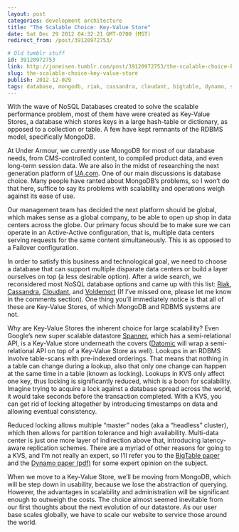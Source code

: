 ```yaml
---
layout: post
categories: development architecture
title: "The Scalable Choice: Key-Value Store"
date: Sat Dec 29 2012 04:32:21 GMT-0700 (MST)
redirect_from: /post/39120972753/

# Old tumblr stuff
id: 39120972753
link: http://joneisen.tumblr.com/post/39120972753/the-scalable-choice-key-value-store
slug: the-scalable-choice-key-value-store
publish: 2012-12-029
tags: database, mongodb, riak, cassandra, cloudant, bigtable, dynamo, scalability, multi-datacenter, voldemort, nosql, rdbms, key-value store
---
```



With the wave of NoSQL Databases created to solve the scalable performance problem, most of them have were created as Key-Value Stores, a database which stores keys in a large hash-table or dictionary, as opposed to a collection or table. A few have kept remnants of the RDBMS model, specifically MongoDB.

At Under Armour, we currently use MongoDB for most of our database needs, from CMS-controlled content, to compiled product data, and even long-term session data. We are also in the midst of researching the next generation platform of [UA.com](http://ua.com). One of our main discussions is database choice. Many people have ranted about MongoDB’s problems, so I won’t do that here, suffice to say its problems with scalability and operations weigh against its ease of use.

Our management team has decided the next platform should be global, which makes sense as a global company, to be able to open up shop in data centers across the globe. Our primary focus should be to make sure we can operate in an Active-Active configuration, that is, multiple data centers serving requests for the same content simultaneously. This is as opposed to a Failover configuration.

In order to satisfy this business and technological goal, we need to choose a database that can support multiple disparate data centers or build a layer ourselves on top (a less desirable option). After a wide search, we reconsidered most NoSQL database options and came up with this list: [Riak](http://basho.com/products/riak-overview/), [Cassandra](http://cassandra.apache.org), [Cloudant](http://cloudant.com), and [Voldemort](http://www.project-voldemort.com/voldemort/) (If I’ve missed one, please let me know in the comments section). One thing you’ll immediately notice is that all of these are Key-Value Stores, of which MongoDB and RDBMS systems are not.

Why are Key-Value Stores the inherent choice for large scalability? Even Google’s new super scalable datastore [Spanner](http://research.google.com/archive/spanner.html), which has a semi-relational API, is a Key-Value store underneath the covers ([Datomic](http://www.datomic.com/overview.html) will wrap a semi-relational API on top of a Key-Value Store as well). Lookups in an RDBMS involve table-scans with pre-indexed orderings. That means that nothing in a table can change during a lookup, also that only one change can happen at the same time in a table (known as locking). Lookups in KVS only affect one key, thus locking is significantly reduced, which is a boon for scalability. Imagine trying to acquire a lock against a database spread across the world, it would take seconds before the transaction completed. With a KVS, you can get rid of locking altogether by introducing timestamps on data and allowing eventual consistency.

Reduced locking allows multiple “master” nodes (aka a “headless” cluster), which then allows for partition tolerance and high availability. Multi-data center is just one more layer of indirection above that, introducing latency-aware replication schemes. There are a myriad of other reasons for going to a KVS, and I’m not really an expert, so I’ll refer you to the [BigTable paper](http://research.google.com/archive/bigtable.html) and the [Dynamo paper (pdf)](http://www.allthingsdistributed.com/files/amazon-dynamo-sosp2007.pdf) for some expert opinion on the subject.

When we move to a Key-Value Store, we’ll be moving from MongoDB, which will be step down in usability, because we lose the abstraction of querying. However, the advantages in scalability and administration will be significant enough to outweigh the costs. The choice almost seemed inevitable from our first thoughts about the next evolution of our datastore. As our user base scales globally, we have to scale our website to service those around the world.

